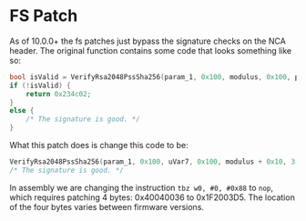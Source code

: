 # FS Patch

As of 10.0.0+ the fs patches just bypass the signature checks on the NCA header. The original function contains some code that looks something like so:

```cpp
bool isValid = VerifyRsa2048PssSha256(param_1, 0x100, modulus, 0x100, param_3 + 0x10, 3, (int *)(param_1 + 0x200), 0x200);
if (!isValid) {
    return 0x234c02;
}
else {
    /* The signature is good. */
}
```

What this patch does is change this code to be:

```cpp
VerifyRsa2048PssSha256(param_1, 0x100, uVar7, 0x100, modulus + 0x10, 3, (int *)(param_1 + 0x200), 0x200);
/* The signature is good. */
```

In assembly we are changing the instruction `tbz w0, #0, #0x88` to `nop`, which requires patching 4 bytes: 0x40040036 to 0x1F2003D5. The location of the four bytes varies between firmware versions.
